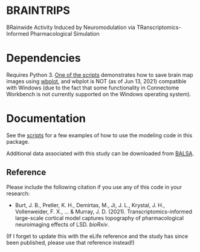 BRAINTRIPS
==========
BRainwide Activity Induced by Neuromodulation via TRanscriptomics-Informed Pharmacological Simulation

Dependencies
============
Requires Python 3. [One of the scripts](https://github.com/murraylab/braintrips/blob/main/study/scripts/Generate_Map_Image.py) demonstrates how to save brain map images using 
[wbplot](https://github.com/jbburt/wbplot), and wbplot is NOT (as of Jun 13, 2021) 
compatible with Windows (due to the fact that some functionality in Connectome
Workbench is not currently supported on the Windows operating system). 

Documentation
=============
See the [scripts](https://github.com/murraylab/braintrips/tree/main/study) for a few examples of how to use the modeling code in this package.

Additional data associated with this study can be downloaded from [BALSA](https://balsa.wustl.edu/study/show/5XMxv).

Reference
---------
Please include the following citation if you use any of this code in your research: 
- Burt, J. B., Preller, K. H., Demirtas, M., Ji, J. L., Krystal, J. H., Vollenweider, F. X., ... & Murray, J. D. (2021). Transcriptomics-informed large-scale cortical model captures topography of pharmacological neuroimaging effects of LSD. *bioRxiv*.

(If I forget to update this with the eLife reference and the study has since been published, please use that reference instead!)